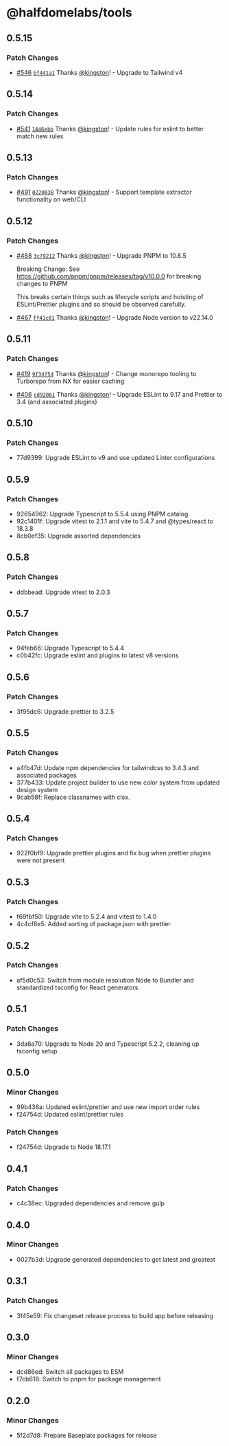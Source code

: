 # @halfdomelabs/tools

## 0.5.15

### Patch Changes

- [#546](https://github.com/halfdomelabs/baseplate/pull/546) [`bf441a1`](https://github.com/halfdomelabs/baseplate/commit/bf441a123c0a9f991951ff46ec0d69954c586ae4) Thanks [@kingston](https://github.com/kingston)! - Upgrade to Tailwind v4

## 0.5.14

### Patch Changes

- [#541](https://github.com/halfdomelabs/baseplate/pull/541) [`1446ebb`](https://github.com/halfdomelabs/baseplate/commit/1446ebb42c149d71f5c1974eb6e963aa8dd79f39) Thanks [@kingston](https://github.com/kingston)! - Update rules for eslint to better match new rules

## 0.5.13

### Patch Changes

- [#491](https://github.com/halfdomelabs/baseplate/pull/491) [`0220038`](https://github.com/halfdomelabs/baseplate/commit/02200385aa81242ca3a960d658262b6532357574) Thanks [@kingston](https://github.com/kingston)! - Support template extractor functionality on web/CLI

## 0.5.12

### Patch Changes

- [#468](https://github.com/halfdomelabs/baseplate/pull/468) [`3c79212`](https://github.com/halfdomelabs/baseplate/commit/3c79212caf68341e61f5e6a9a9d0f3a840ea964b) Thanks [@kingston](https://github.com/kingston)! - Upgrade PNPM to 10.6.5

  Breaking Change: See https://github.com/pnpm/pnpm/releases/tag/v10.0.0 for
  breaking changes to PNPM

  This breaks certain things such as lifecycle scripts and hoisting of
  ESLint/Prettier plugins and so should be observed carefully.

- [#467](https://github.com/halfdomelabs/baseplate/pull/467) [`ff41c01`](https://github.com/halfdomelabs/baseplate/commit/ff41c0107a22fe0c64831e19c4f79f7bbba889d1) Thanks [@kingston](https://github.com/kingston)! - Upgrade Node version to v22.14.0

## 0.5.11

### Patch Changes

- [#419](https://github.com/halfdomelabs/baseplate/pull/419) [`9f34f54`](https://github.com/halfdomelabs/baseplate/commit/9f34f54d6b6c9762f5237000c83aa9959116a282) Thanks [@kingston](https://github.com/kingston)! - Change monorepo tooling to Turborepo from NX for easier caching

- [#406](https://github.com/halfdomelabs/baseplate/pull/406) [`cd92861`](https://github.com/halfdomelabs/baseplate/commit/cd92861d764380264dcc7d480407edf618421e70) Thanks [@kingston](https://github.com/kingston)! - Upgrade ESLint to 9.17 and Prettier to 3.4 (and associated plugins)

## 0.5.10

### Patch Changes

- 77d9399: Upgrade ESLint to v9 and use updated Linter configurations

## 0.5.9

### Patch Changes

- 92654962: Upgrade Typescript to 5.5.4 using PNPM catalog
- 92c1401f: Upgrade vitest to 2.1.1 and vite to 5.4.7 and @types/react to 18.3.8
- 8cb0ef35: Upgrade assorted dependencies

## 0.5.8

### Patch Changes

- ddbbead: Upgrade vitest to 2.0.3

## 0.5.7

### Patch Changes

- 94feb66: Upgrade Typescript to 5.4.4
- c0b42fc: Upgrade eslint and plugins to latest v8 versions

## 0.5.6

### Patch Changes

- 3f95dc6: Upgrade prettier to 3.2.5

## 0.5.5

### Patch Changes

- a4fb47d: Update npm dependencies for tailwindcss to 3.4.3 and associated packages
- 377b433: Update project builder to use new color system from updated design system
- 9cab58f: Replace classnames with clsx.

## 0.5.4

### Patch Changes

- 922f0bf9: Upgrade prettier plugins and fix bug when prettier plugins were not present

## 0.5.3

### Patch Changes

- f69fbf50: Upgrade vite to 5.2.4 and vitest to 1.4.0
- 4c4cf8e5: Added sorting of package.json with prettier

## 0.5.2

### Patch Changes

- af5d0c53: Switch from module resolution Node to Bundler and standardized tsconfig for React generators

## 0.5.1

### Patch Changes

- 3da6a70: Upgrade to Node 20 and Typescript 5.2.2, cleaning up tsconfig setup

## 0.5.0

### Minor Changes

- 99b436a: Updated eslint/prettier and use new import order rules
- f24754d: Updated eslint/prettier rules

### Patch Changes

- f24754d: Upgrade to Node 18.17.1

## 0.4.1

### Patch Changes

- c4c38ec: Upgraded dependencies and remove gulp

## 0.4.0

### Minor Changes

- 0027b3d: Upgrade generated dependencies to get latest and greatest

## 0.3.1

### Patch Changes

- 3f45e59: Fix changeset release process to build app before releasing

## 0.3.0

### Minor Changes

- dcd86ed: Switch all packages to ESM
- f7cb616: Switch to pnpm for package management

## 0.2.0

### Minor Changes

- 5f2d7d8: Prepare Baseplate packages for release
